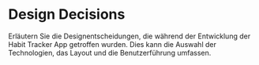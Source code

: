 # Design Decisions
Erläutern Sie die Designentscheidungen, die während der Entwicklung der Habit Tracker App getroffen wurden. Dies kann die Auswahl der Technologien, das Layout und die Benutzerführung umfassen.
